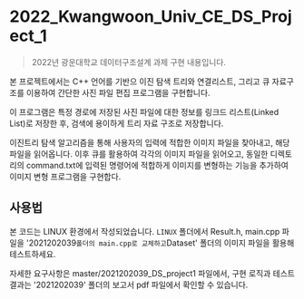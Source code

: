 # 2022_Kwangwoon_Univ_CE_DS_Project_1

> 2022년 광운대학교 데이터구조설계 과제 구현 내용입니다.

본 프로젝트에서는 C++ 언어를 기반으 이진 탐색 트리와 연결리스트, 그리고 큐 자료구조를 이용하여 간단한 사진 파일 편집 프로그램을 구현합니다. 
 
이 프로그램은 특정 경로에 저장된 사진 파일에 대한 정보를 링크드 리스트(Linked List)로 저장한 후, 검색에 용이하게 트리 자료 구조로 저장합니다.
 
이진트리 탐색 알고리즘을 통해 사용자의 입력에 적합한 이미지 파일을 찾아내고, 해당 파일을 읽어옵니다. 이후 큐를 활용하여 각각의 이미지 파일을 읽어오고, 동일한 디렉토리의 command.txt에 입력된
명령어에 적합하게 이미지를 변형하는 기능을 추가하여 이미지 변형 프로그램을 구현합다. 

## 사용법

본 코드는 LINUX 환경에서 작성되었습니다.
`LINUX` 폴더에서 Result.h, main.cpp 파일을 '2021202039` 폴더의 main.cpp로 교체하고
`Dataset' 폴더의 이미지 파일을 활용해 테스트하세요.

자세한 요구사항은 master/2021202039_DS_project1 파일에서, 구현 로직과 테스트 결과는 '2021202039' 폴더의 보고서 pdf 파일에서 확인할 수 있습니다.

